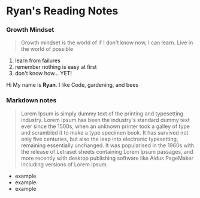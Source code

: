 # Ryan's Reading Notes

### Growth Mindset

> Growth mindset is the world of if I don't know now, I can learn.  Live in the world of possible

1. learn from failures
1. remember nothing is easy at first
1. don't know how... YET!

Hi My name is **Ryan**. I like Code, gardening, and bees



### Markdown notes

> Lorem Ipsum is simply dummy text of the printing and typesetting industry. Lorem Ipsum has been the industry's standard dummy text ever since the 1500s, when an unknown printer took a galley of type and scrambled it to make a type specimen book. It has survived not only five centuries, but also the leap into electronic typesetting, remaining essentially unchanged. It was popularised in the 1960s with the release of Letraset sheets containing Lorem Ipsum passages, and more recently with desktop publishing software like Aldus PageMaker including versions of Lorem Ipsum.
- example
- example 
- example
